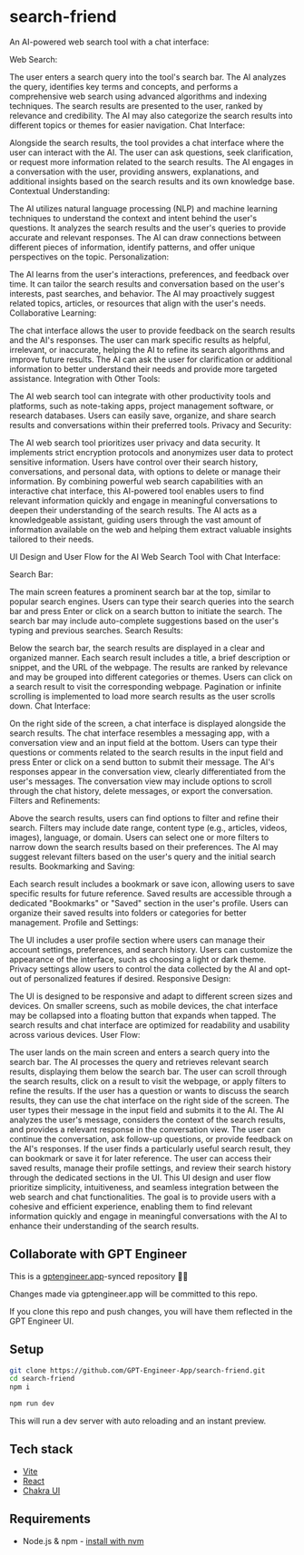 # search-friend

An AI-powered web search tool with a chat interface:

Web Search:

The user enters a search query into the tool's search bar.
The AI analyzes the query, identifies key terms and concepts, and performs a comprehensive web search using advanced algorithms and indexing techniques.
The search results are presented to the user, ranked by relevance and credibility.
The AI may also categorize the search results into different topics or themes for easier navigation.
Chat Interface:

Alongside the search results, the tool provides a chat interface where the user can interact with the AI.
The user can ask questions, seek clarification, or request more information related to the search results.
The AI engages in a conversation with the user, providing answers, explanations, and additional insights based on the search results and its own knowledge base.
Contextual Understanding:

The AI utilizes natural language processing (NLP) and machine learning techniques to understand the context and intent behind the user's questions.
It analyzes the search results and the user's queries to provide accurate and relevant responses.
The AI can draw connections between different pieces of information, identify patterns, and offer unique perspectives on the topic.
Personalization:

The AI learns from the user's interactions, preferences, and feedback over time.
It can tailor the search results and conversation based on the user's interests, past searches, and behavior.
The AI may proactively suggest related topics, articles, or resources that align with the user's needs.
Collaborative Learning:

The chat interface allows the user to provide feedback on the search results and the AI's responses.
The user can mark specific results as helpful, irrelevant, or inaccurate, helping the AI to refine its search algorithms and improve future results.
The AI can ask the user for clarification or additional information to better understand their needs and provide more targeted assistance.
Integration with Other Tools:

The AI web search tool can integrate with other productivity tools and platforms, such as note-taking apps, project management software, or research databases.
Users can easily save, organize, and share search results and conversations within their preferred tools.
Privacy and Security:

The AI web search tool prioritizes user privacy and data security.
It implements strict encryption protocols and anonymizes user data to protect sensitive information.
Users have control over their search history, conversations, and personal data, with options to delete or manage their information.
By combining powerful web search capabilities with an interactive chat interface, this AI-powered tool enables users to find relevant information quickly and engage in meaningful conversations to deepen their understanding of the search results. The AI acts as a knowledgeable assistant, guiding users through the vast amount of information available on the web and helping them extract valuable insights tailored to their needs.

UI Design and User Flow for the AI Web Search Tool with Chat Interface:

Search Bar:

The main screen features a prominent search bar at the top, similar to popular search engines.
Users can type their search queries into the search bar and press Enter or click on a search button to initiate the search.
The search bar may include auto-complete suggestions based on the user's typing and previous searches.
Search Results:

Below the search bar, the search results are displayed in a clear and organized manner.
Each search result includes a title, a brief description or snippet, and the URL of the webpage.
The results are ranked by relevance and may be grouped into different categories or themes.
Users can click on a search result to visit the corresponding webpage.
Pagination or infinite scrolling is implemented to load more search results as the user scrolls down.
Chat Interface:

On the right side of the screen, a chat interface is displayed alongside the search results.
The chat interface resembles a messaging app, with a conversation view and an input field at the bottom.
Users can type their questions or comments related to the search results in the input field and press Enter or click on a send button to submit their message.
The AI's responses appear in the conversation view, clearly differentiated from the user's messages.
The conversation view may include options to scroll through the chat history, delete messages, or export the conversation.
Filters and Refinements:

Above the search results, users can find options to filter and refine their search.
Filters may include date range, content type (e.g., articles, videos, images), language, or domain.
Users can select one or more filters to narrow down the search results based on their preferences.
The AI may suggest relevant filters based on the user's query and the initial search results.
Bookmarking and Saving:

Each search result includes a bookmark or save icon, allowing users to save specific results for future reference.
Saved results are accessible through a dedicated "Bookmarks" or "Saved" section in the user's profile.
Users can organize their saved results into folders or categories for better management.
Profile and Settings:

The UI includes a user profile section where users can manage their account settings, preferences, and search history.
Users can customize the appearance of the interface, such as choosing a light or dark theme.
Privacy settings allow users to control the data collected by the AI and opt-out of personalized features if desired.
Responsive Design:

The UI is designed to be responsive and adapt to different screen sizes and devices.
On smaller screens, such as mobile devices, the chat interface may be collapsed into a floating button that expands when tapped.
The search results and chat interface are optimized for readability and usability across various devices.
User Flow:

The user lands on the main screen and enters a search query into the search bar.
The AI processes the query and retrieves relevant search results, displaying them below the search bar.
The user can scroll through the search results, click on a result to visit the webpage, or apply filters to refine the results.
If the user has a question or wants to discuss the search results, they can use the chat interface on the right side of the screen.
The user types their message in the input field and submits it to the AI.
The AI analyzes the user's message, considers the context of the search results, and provides a relevant response in the conversation view.
The user can continue the conversation, ask follow-up questions, or provide feedback on the AI's responses.
If the user finds a particularly useful search result, they can bookmark or save it for later reference.
The user can access their saved results, manage their profile settings, and review their search history through the dedicated sections in the UI.
This UI design and user flow prioritize simplicity, intuitiveness, and seamless integration between the web search and chat functionalities. The goal is to provide users with a cohesive and efficient experience, enabling them to find relevant information quickly and engage in meaningful conversations with the AI to enhance their understanding of the search results.

## Collaborate with GPT Engineer

This is a [gptengineer.app](https://gptengineer.app)-synced repository 🌟🤖

Changes made via gptengineer.app will be committed to this repo.

If you clone this repo and push changes, you will have them reflected in the GPT Engineer UI.

## Setup

```sh
git clone https://github.com/GPT-Engineer-App/search-friend.git
cd search-friend
npm i
```

```sh
npm run dev
```

This will run a dev server with auto reloading and an instant preview.

## Tech stack

- [Vite](https://vitejs.dev/)
- [React](https://react.dev/)
- [Chakra UI](https://chakra-ui.com/)

## Requirements

- Node.js & npm - [install with nvm](https://github.com/nvm-sh/nvm#installing-and-updating)
